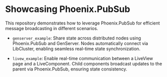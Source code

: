 # Showcasing Phoenix.PubSub

This repository demonstrates how to leverage Phoenix.PubSub for efficient message broadcasting in different scenarios.

- `genserver_example`:
Share state across distributed nodes using Phoenix.PubSub and GenServer.
Nodes automatically connect via LibCluster, enabling seamless real-time state synchronization.

- `livew_example`:
Enable real-time communication between a LiveView page and a LiveComponent.
Child components broadcast updates to the parent via Phoenix.PubSub, ensuring state consistency.
